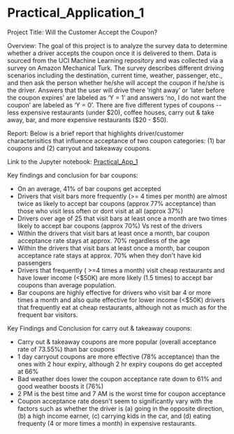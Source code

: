 # Practical_Application_1

Project Title: Will the Customer Accept the Coupon?

Overview: 
The goal of this project is to analyze the survey data to determine whether a driver accepts the coupon once it is delivered to them. Data is sourced from the UCI Machine Learning repository and was collected via a survey on Amazon Mechanical Turk. The survey describes different driving scenarios including the destination, current time, weather, passenger, etc., and then ask the person whether he/she will accept the coupon if he/she is the driver. Answers that the user will drive there ‘right away’ or ‘later before the coupon expires’ are labeled as ‘Y = 1’ and answers ‘no, I do not want the coupon’ are labeled as ‘Y = 0’.  There are five different types of coupons -- less expensive restaurants (under \$20), coffee houses, carry out & take away, bar, and more expensive restaurants (\$20 - $50).

Report:
Below is a brief report that highlights driver/customer characterisitics that influence acceptance of two coupon categories: (1) bar coupons and (2) carryout and takeaway coupons.

Link to the Jupyter notebook: [Practical_App_1](Practical_App_1.ipynb)

Key findings and conclusion for bar coupons: 
* On an average, 41% of bar coupons get accepted
* Drivers that visit bars more frequently (>= 4 times per month) are almost twice as likely to accept bar coupons (approx 77% acceptance) than those who visit less often or dont visit at all (approx 37%)
* Drivers over age of 25 that visit bars at least once a month are two times likely to accept bar coupons (approx 70%) Vs rest of the drivers
* Within the drivers that visit bars at least once a month, bar coupon acceptance rate stays at approx. 70% regardless of the age
* Within the drivers that visit bars at least once a month, bar coupon acceptance rate stays at approx. 70% when they don't have kid passengers
* Drivers that frequently ( >=4 times a month) visit cheap restaurants and have lower income (<$50K) are more likely (1.5 times) to accept bar coupons than average population.
* Bar coupons are highly effective for drivers who visit bar 4 or more times a month and also quite effective for lower income (<$50K) drivers that frequently eat at cheap restaurants, although not as much as for the frequent bar visitors.

Key Findings and Conclusion for carry out & takeaway coupons:

* Carry out & takeaway coupons are more popular (overall acceptance rate of 73.55%) than bar coupons
* 1 day carryout coupons are more effective  (78% acceptance) than the ones with 2 hour expiry, although 2 hr expiry coupons do get accepted at 66%
* Bad weather does lower the coupon acceptance rate down to 61% and good weather boosts it (76%)
* 2 PM is the best time and 7 AM is the worst time for coupon acceptance
* Coupon acceptance rate doesn't seem to significantly vary with the factors such as whether the driver is (a) going in the opposite direction, (b) a high income earner, (c) carrying kids in the car, and (d) eating frequenty (4 or more times a month) in expensive restaurants.

